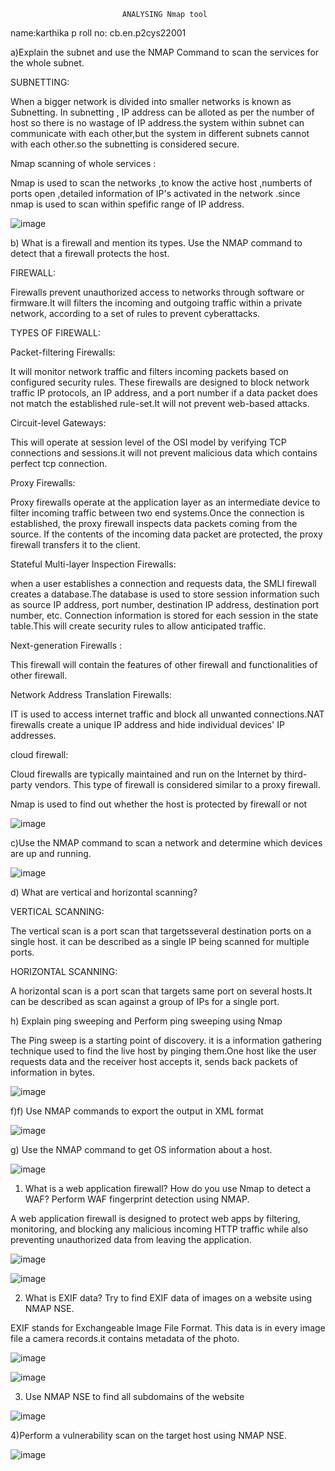                              ANALYSING Nmap tool

 name:karthika p
 roll no: cb.en.p2cys22001


a)Explain the subnet and use the NMAP Command to scan the services for the whole subnet.
 
SUBNETTING:
 
When a bigger network is divided into smaller networks is known as Subnetting. In subnetting , IP address can be alloted as per the number of host so there is no wastage of IP address.the system within subnet can communicate with each other,but the system in different subnets cannot with each other.so the subnetting is considered secure. 

Nmap scanning of whole services :
 
Nmap is used to scan the networks ,to know the active host ,numberts of ports open ,detailed information of IP's activated in the network .since nmap is used to scan within spefific range of IP address.

![image](https://user-images.githubusercontent.com/122804908/226361305-7205825e-bc72-47fa-bf0a-4c8cbcc0661a.png)


b) What is a firewall and mention its types. Use the NMAP command to detect that a firewall protects  the host.

FIREWALL:

Firewalls prevent unauthorized access to networks through software or firmware.It will filters the incoming and outgoing traffic within a private network, according to a set of rules to  prevent cyberattacks. 

TYPES OF FIREWALL:

Packet-filtering Firewalls:

It will monitor network traffic and filters incoming packets based on configured security rules. These firewalls are designed to block network traffic IP protocols, an IP address, and a port number if a data packet does not match the established rule-set.It will not prevent web-based attacks.

Circuit-level Gateways:

This will operate at  session level  of the OSI model by verifying TCP  connections and sessions.it will  not prevent malicious data which contains perfect tcp connection.

Proxy Firewalls:

Proxy firewalls operate at the application layer as an intermediate device to filter incoming traffic between two end systems.Once the connection is established, the proxy firewall inspects data packets coming from the source. If the contents of the incoming data packet are protected, the proxy firewall transfers it to the client. 

Stateful Multi-layer Inspection Firewalls:

when a user establishes a connection and requests data, the SMLI firewall creates a database.The database is used to store session information such as source IP address, port number, destination IP address, destination port number, etc. Connection information is stored for each session in the state table.This will  create  security rules to allow anticipated traffic.

Next-generation Firewalls :

This firewall will contain the features of other firewall and functionalities of other firewall.

Network Address Translation  Firewalls:

IT is used to access internet traffic  and block all unwanted connections.NAT firewalls create a unique IP address and hide individual devices' IP addresses.

cloud firewall:

Cloud firewalls are typically maintained and run on the Internet by third-party vendors. This type of firewall is considered similar to a proxy firewall. 

Nmap is used to find out whether the host is protected by firewall or not

![image](https://user-images.githubusercontent.com/122804908/226339023-ca5e478a-0980-45dc-b6c8-69b706dfccfd.png)


c)Use the NMAP command to scan a network and determine which devices are up and running.

![image](https://user-images.githubusercontent.com/122804908/226363367-9fef3992-c5ab-41fe-8f37-05f0172b2f62.png)


d) What are vertical and horizontal scanning?

VERTICAL SCANNING:

The vertical scan is a port scan that targetsseveral destination ports on a single host. it can be  described as a single IP being scanned for multiple ports.

HORIZONTAL SCANNING:

A horizontal scan is a port scan that targets same port on several hosts.It can be described as scan against a group of IPs for a single port.

h) Explain ping sweeping and Perform ping sweeping using Nmap

The Ping sweep is a starting point of discovery. it is a information gathering technique used  to find the live host by pinging them.One host like the user requests data and the receiver host accepts it, sends back packets of information in bytes.

![image](https://user-images.githubusercontent.com/122804908/226365706-ff43dbfe-2cb9-4b03-89ae-e99fba2c94f9.png)


f)f) Use NMAP commands to export the output in XML format

![image](https://user-images.githubusercontent.com/122804908/226339866-f3eada99-f377-4fd0-8d8d-db8e0333e48f.png)


g) Use the NMAP command to get OS information about a host. 

![image](https://user-images.githubusercontent.com/122804908/226364829-2f8bddb3-854c-4e2f-a278-1f8343fd21f4.png)



1) What is a web application firewall? How do you use Nmap to detect a WAF? Perform WAF fingerprint detection using NMAP.

A web application firewall is designed to protect web apps by filtering, monitoring, and blocking any malicious incoming HTTP traffic while also preventing unauthorized data from leaving the application.

![image](https://user-images.githubusercontent.com/122804908/226391618-b2170985-ca53-49f9-8b0f-eefd54f30232.png)

![image](https://user-images.githubusercontent.com/122804908/226391768-63fb549f-617c-4622-877b-d8c61bde59f2.png)



2) What is EXIF data? Try to find EXIF data of images on a website using NMAP NSE.

EXIF stands for Exchangeable Image File Format. This data is in every image file a camera records.it contains metadata of the photo.

![image](https://user-images.githubusercontent.com/122804908/226394013-ddad12e9-21d9-487e-ad71-f1cc37f43931.png)

![image](https://user-images.githubusercontent.com/122804908/226395078-7b79a75e-885c-4f8f-8c99-5ef8516dcf8b.png)


3) Use NMAP NSE to find all subdomains of the website

![image](https://user-images.githubusercontent.com/122804908/226353334-058d9676-f768-448e-b61c-5e4d3dde383a.png)

4)Perform a vulnerability scan on the target host using NMAP NSE.

![image](https://user-images.githubusercontent.com/122804908/226400334-c214e61e-6276-4781-84ba-e62ce0eedf02.png)













